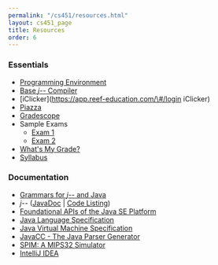 ```yaml
---
permalink: "/cs451/resources.html"
layout: cs451_page
title: Resources
order: 6
---
```


### Essentials

- [Programming Environment](https://www.cs.umb.edu/~siyer/teaching/cs451/cc_programming_environment_setup.pdf)
- [Base *j\-\-* Compiler](https://www.cs.umb.edu/j--/j--.zip)
- [iClicker](https://app.reef-education.com/\#/login iClicker)
- [Piazza](https://piazza.com/umb/spring2023/cs451651/home)
- [Gradescope](https://gradescope.com/)
- Sample Exams
  - [Exam 1](https://www.cs.umb.edu/~siyer/teaching/cs451/cs451_sample_exam1.pdf)
  - [Exam 2](https://www.cs.umb.edu/~siyer/teaching/cs451/cs451_sample_exam2.pdf)
- [What's My Grade?](https://www.cs.umb.edu/~siyer/teaching/what_is_my_grade.html)
- [Syllabus](https://www.cs.umb.edu/~siyer/teaching/cs451/cs451_syllabus.pdf)

### Documentation

- [Grammars for *j\-\-* and Java](https://www.cs.umb.edu/j--/grammar.pdf)
- *j\-\-* ([JavaDoc](https://www.cs.umb.edu/j--/jmm-javadoc) \| [Code Listing](https://www.cs.umb.edu/j--/jmm-code))
- [Foundational APIs of the Java SE Platform](https://docs.oracle.com/en/java/javase/17/docs/api/java.base/module-summary.html)
- [Java Language Specification](https://docs.oracle.com/javase/specs/jls/se17/html/index.html)
- [Java Virtual Machine Specification](https://docs.oracle.com/javase/specs/jvms/se17/html/index.html)
- [JavaCC - The Java Parser Generator](https://javacc.github.io/javacc/)
- [SPIM: A MIPS32 Simulator](http://spimsimulator.sourceforge.net/)
- [IntelliJ IDEA](https://www.jetbrains.com/idea/documentation/)
